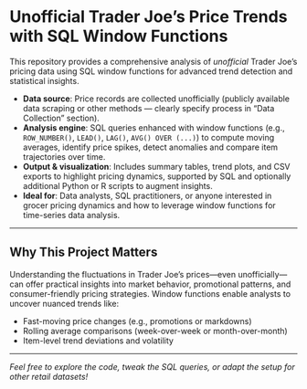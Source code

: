 # Unofficial Trader Joe’s Price Trends with SQL Window Functions

This repository provides a comprehensive analysis of *unofficial* Trader Joe’s pricing data using SQL window functions for advanced trend detection and statistical insights.

- **Data source**: Price records are collected unofficially (publicly available data scraping or other methods — clearly specify process in “Data Collection” section).
- **Analysis engine**: SQL queries enhanced with window functions (e.g., `ROW_NUMBER()`, `LEAD()`, `LAG()`, `AVG() OVER (...)`) to compute moving averages, identify price spikes, detect anomalies and compare item trajectories over time.
- **Output & visualization**: Includes summary tables, trend plots, and CSV exports to highlight pricing dynamics, supported by SQL and optionally additional Python or R scripts to augment insights.
- **Ideal for**: Data analysts, SQL practitioners, or anyone interested in grocer pricing dynamics and how to leverage window functions for time-series data analysis.

---

##  Why This Project Matters

Understanding the fluctuations in Trader Joe’s prices—even unofficially—can offer practical insights into market behavior, promotional patterns, and consumer-friendly pricing strategies. Window functions enable analysts to uncover nuanced trends like:

- Fast-moving price changes (e.g., promotions or markdowns)
- Rolling average comparisons (week-over-week or month-over-month)
- Item-level trend deviations and volatility

---

*Feel free to explore the code, tweak the SQL queries, or adapt the setup for other retail datasets!*

